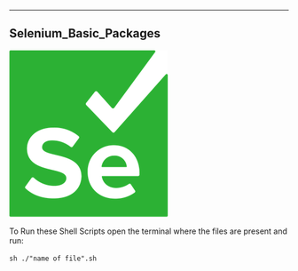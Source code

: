 ---
## Selenium_Basic_Packages  

![img.png](img.png)


To Run these Shell Scripts
open the terminal where the files are present and run:

`sh ./"name of file".sh`
